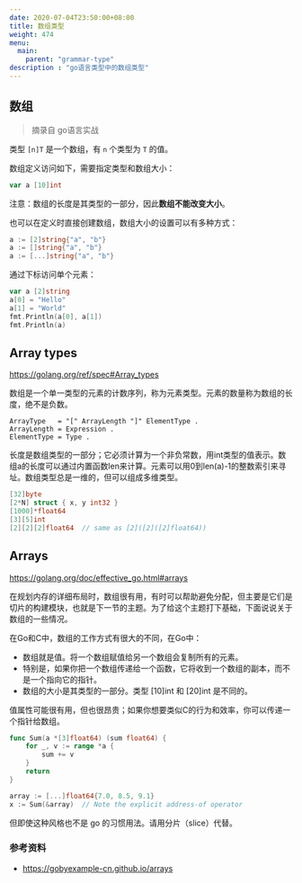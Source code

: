 ```yaml
---
date: 2020-07-04T23:50:00+08:00
title: 数组类型
weight: 474
menu:
  main:
    parent: "grammar-type"
description : "go语言类型中的数组类型"
---
```


## 数组

> 摘录自 go语言实战

类型 `[n]T` 是一个数组，有 `n` 个类型为 `T` 的值。

数组定义访问如下，需要指定类型和数组大小：

```go
var a [10]int
```

注意：数组的长度是其类型的一部分，因此**数组不能改变大小**。

也可以在定义时直接创建数组，数组大小的设置可以有多种方式：

```go
a := [2]string{"a", "b"}
a := []string{"a", "b"}
a := [...]string{"a", "b"}
```

通过下标访问单个元素：

```go
var a [2]string
a[0] = "Hello"
a[1] = "World"
fmt.Println(a[0], a[1])
fmt.Println(a)
```

## Array types

https://golang.org/ref/spec#Array_types

数组是一个单一类型的元素的计数序列，称为元素类型。元素的数量称为数组的长度，绝不是负数。

```
ArrayType   = "[" ArrayLength "]" ElementType .
ArrayLength = Expression .
ElementType = Type .
```

长度是数组类型的一部分；它必须计算为一个非负常数，用int类型的值表示。数组a的长度可以通过内置函数len来计算。元素可以用0到len(a)-1的整数索引来寻址。数组类型总是一维的，但可以组成多维类型。

```go
[32]byte
[2*N] struct { x, y int32 }
[1000]*float64
[3][5]int
[2][2][2]float64  // same as [2]([2]([2]float64))
```

## Arrays

https://golang.org/doc/effective_go.html#arrays

在规划内存的详细布局时，数组很有用，有时可以帮助避免分配，但主要是它们是切片的构建模块，也就是下一节的主题。为了给这个主题打下基础，下面说说关于数组的一些情况。

在Go和C中，数组的工作方式有很大的不同，在Go中：

- 数组就是值。将一个数组赋值给另一个数组会复制所有的元素。
- 特别是，如果你把一个数组传递给一个函数，它将收到一个数组的副本，而不是一个指向它的指针。
- 数组的大小是其类型的一部分。类型 [10]int 和 [20]int 是不同的。

值属性可能很有用，但也很昂贵；如果你想要类似C的行为和效率，你可以传递一个指针给数组。

```go
func Sum(a *[3]float64) (sum float64) {
    for _, v := range *a {
        sum += v
    }
    return
}

array := [...]float64{7.0, 8.5, 9.1}
x := Sum(&array)  // Note the explicit address-of operator
```

但即使这种风格也不是 go 的习惯用法。请用分片（slice）代替。



### 参考资料

- https://gobyexample-cn.github.io/arrays

